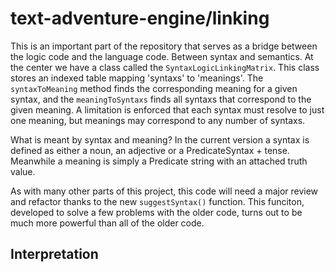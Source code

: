# text-adventure-engine/linking

This is an important part of the repository that serves as a bridge between the logic code and the language code. Between syntax and semantics. At the center we have a class called the `SyntaxLogicLinkingMatrix`. This class stores an indexed table mapping 'syntaxs' to 'meanings'. The `syntaxToMeaning` method finds the corresponding meaning for a given syntax, and the `meaningToSyntaxs` finds all syntaxs that correspond to the given meaning. A limitation is enforced that each syntax must resolve to just one meaning, but meanings may correspond to any number of syntaxs.

What is meant by syntax and meaning? In the current version a syntax is defined as either a noun, an adjective or a PredicateSyntax + tense. Meanwhile a meaning is simply a Predicate string with an attached truth value.

As with many other parts of this project, this code will need a major review and refactor thanks to the new `suggestSyntax()` function. This funciton, developed to solve a few problems with the older code, turns out to be much more powerful than all of the older code.

## Interpretation

